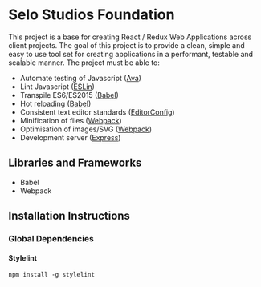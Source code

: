 # Selo Studios Foundation

This project is a base for creating React / Redux Web Applications across client projects. The goal of this project is to provide a clean, simple and easy to use tool set for creating applications in a performant, testable and scalable manner. The project must be able to:

* Automate testing of Javascript ([Ava](https://github.com/avajs/ava))
* Lint Javascript ([ESLin](https://eslint.org/))
* Transpile ES6/ES2015 ([Babel](https://babeljs.io))
* Hot reloading ([Babel](https://babeljs.io))
* Consistent text editor standards ([EditorConfig](http://editorconfig.org/))
* Minification of files ([Webpack](https://webpack.github.io/))
* Optimisation of images/SVG ([Webpack](https://webpack.github.io/))
* Development server ([Express](https://expressjs.com/))

## Libraries and Frameworks
* Babel
* Webpack


## Installation Instructions

### Global Dependencies

#### Stylelint

```
npm install -g stylelint
```
